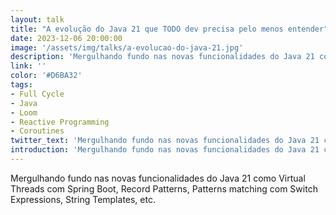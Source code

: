 ```yaml
---
layout: talk
title: "A evolução do Java 21 que TODO dev precisa pelo menos entender"
date: 2023-12-06 20:00:00
image: '/assets/img/talks/a-evolucao-do-java-21.jpg'
description: 'Mergulhando fundo nas novas funcionalidades do Java 21 como Virtual Threads com Spring Boot, Record Patterns, Patterns matching com Switch Expressions, String Templates, etc.'
link: ''
color: '#D6BA32'
tags:
- Full Cycle
- Java
- Loom
- Reactive Programming
- Coroutines
twitter_text: 'Mergulhando fundo nas novas funcionalidades do Java 21 como Virtual Threads com Spring Boot, Record Patterns, Patterns matching com Switch Expressions, String Templates, etc.'
introduction: 'Mergulhando fundo nas novas funcionalidades do Java 21 como Virtual Threads com Spring Boot, Record Patterns, Patterns matching com Switch Expressions, String Templates, etc.'
---
```


Mergulhando fundo nas novas funcionalidades do Java 21 como Virtual Threads com Spring Boot, Record Patterns, Patterns matching com Switch Expressions, String Templates, etc.